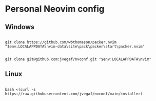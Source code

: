 # Personal Neovim config

## Windows

```shell

git clone https://github.com/wbthomason/packer.nvim "$env:LOCALAPPDATA\nvim-data\site\pack\packer\start\packer.nvim"

```

```shell

git clone git@github.com:jvegaf/nvconf.git "$env:LOCALAPPDATA\nvim"

```

## Linux 

```shell

bash <(curl -s https://raw.githubusercontent.com/jvegaf/nvconf/main/installer)

```
